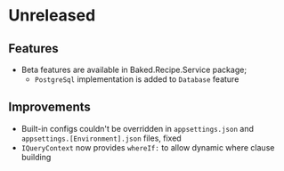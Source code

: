 # Unreleased

## Features

- Beta features are available in Baked.Recipe.Service package;
  - `PostgreSql` implementation is added to `Database` feature

## Improvements

- Built-in configs couldn't be overridden in `appsettings.json` and
  `appsettings.[Environment].json` files, fixed
- `IQueryContext` now provides `whereIf:` to allow dynamic where clause building
